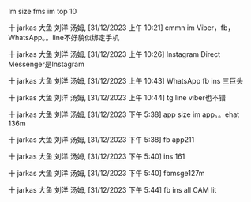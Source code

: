 Im size  fms im top 10



十 jarkas 大鱼 刘洋 汤姆, [31/12/2023 上午 10:21]
cmmn im Viber，fb，WhatsApp。。line不好貌似绑定手机

十 jarkas 大鱼 刘洋 汤姆, [31/12/2023 上午 10:26]
Instagram Direct Messenger是Instagram

十 jarkas 大鱼 刘洋 汤姆, [31/12/2023 上午 10:43]
WhatsApp  fb  ins 三巨头

十 jarkas 大鱼 刘洋 汤姆, [31/12/2023 上午 10:44]
tg line viber也不错


十 jarkas 大鱼 刘洋 汤姆, [31/12/2023 下午 5:38]
app size im app。。ehat 136m

十 jarkas 大鱼 刘洋 汤姆, [31/12/2023 下午 5:38]
fb app211

十 jarkas 大鱼 刘洋 汤姆, [31/12/2023 下午 5:40]
ins 161

十 jarkas 大鱼 刘洋 汤姆, [31/12/2023 下午 5:40]
fbmsge127m

十 jarkas 大鱼 刘洋 汤姆, [31/12/2023 下午 5:44]
fb ins all CAM lit

